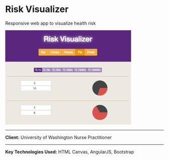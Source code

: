 # Risk Visualizer
Responsive web app to visualize health risk

![alt text](https://github.com/xrochoa/RiskVisualizer/blob/master/github/cover.png "App Preview")
***
**Client:** University of Washington Nurse Practitioner
***
**Key Technologies Used:** HTML Canvas, AngularJS, Bootstrap
